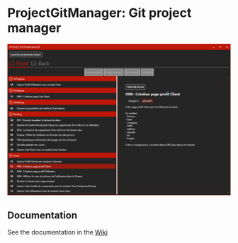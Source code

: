 # ProjectGitManager: Git project manager

![](pgm_ui.png)

## Documentation

See the documentation in the [Wiki](https://gitlab.com/yteruel31/projectgitmanager/-/wikis/home)
